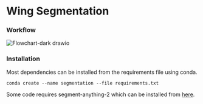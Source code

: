 # Wing Segmentation 

### Workflow 

![Flowchart-dark drawio](https://github.com/user-attachments/assets/c7738bc1-335d-4463-93f0-03a6f5a62173)

### Installation

Most dependencies can be installed from the requirements file using conda.
```
conda create --name segmentation --file requirements.txt
```

Some code requires segment-anything-2 which can be installed from [here](https://github.com/facebookresearch/segment-anything-2).
